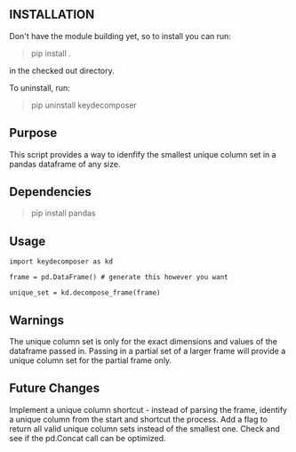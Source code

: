 
## INSTALLATION

Don't have the module building yet, so to install you can run:
> pip install .

in the checked out directory.

To uninstall, run:
> pip uninstall keydecomposer

## Purpose
This script provides a way to idenfify the smallest unique column set in a pandas dataframe of any size.

## Dependencies
> pip install pandas

## Usage
```
import keydecomposer as kd

frame = pd.DataFrame() # generate this however you want

unique_set = kd.decompose_frame(frame)
```

## Warnings
The unique column set is only for the exact dimensions and values of the dataframe passed in.
Passing in a partial set of a larger frame will provide a unique column set for the partial frame only.

## Future Changes
Implement a unique column shortcut - instead of parsing the frame, identify a unique column from the start and shortcut the process.
Add a flag to return all valid unique column sets instead of the smallest one.
Check and see if the pd.Concat call can be optimized.
